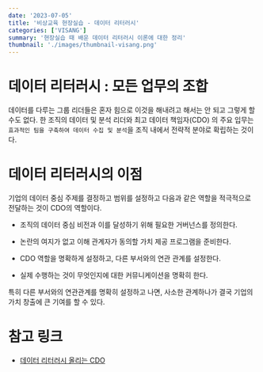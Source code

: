 ```yaml
---
date: '2023-07-05'
title: '비상교육 현장실습 - 데이터 리터러시'
categories: ['VISANG']
summary: '현장실습 때 배운 데이터 리터러시 이론에 대한 정리'
thumbnail: './images/thumbnail-visang.png'
---
```


# 데이터 리터러시 : 모든 업무의 조합

데이터를 다루는 그룹 리더들은 혼자 힘으로 이것을 해내려고 해서는 안 되고 그렇게 할 수도 없다. 한 조직의 데이터 및 분석 리더와 최고 데이터 책임자(CDO) 의 주요 입무는 `효과적인 팀을 구축하여 데이터 수집 및 분석`을 조직 내에서 전략적 분야로 확립하는 것이다.

# 데이터 리터러시의 이점

기업의 데이터 중심 주제를 결정하고 범위를 설정하고 다음과 같은 역할을 적극적으로 전달하는 것이 CDO의 역할이다.

- 조직의 데이터 중심 비전과 이를 달성하기 위해 필요한 거버넌스를 정의한다.

- 논란의 여지가 없고 이해 관계자가 동의할 가치 제공 프로그램을 준비한다.

- CDO 역할을 명확하게 설정하고, 다른 부서와의 연관 관계를 설정한다.

- 실제 수행하는 것이 무엇인지에 대한 커뮤니케이션을 명확히 한다.

특히 다른 부서와의 연관관계를 명확히 설정하고 나면, 사소한 관계하나가 결국 기업의 가치 창출에 큰 기여를 할 수 있다.

# 참고 링크

- [데이터 리터러시 올리는 CDO](https://slownews.kr/82175)
